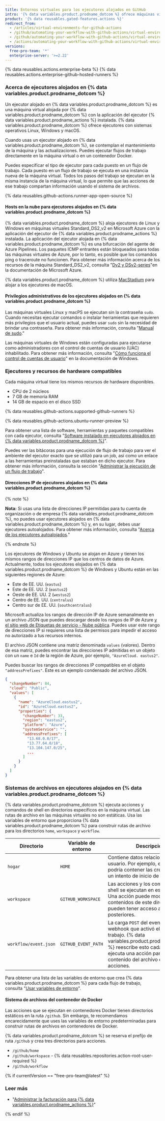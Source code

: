 ```yaml
---
title: Entornos virtuales para los ejecutores alojados en GitHub
intro: '{% data variables.product.prodname_dotcom %} ofrece máquinas virtuales alojadas para ejecutar flujos de trabajo. La máquina virtual contiene un entorno de herramientas, paquetes y configuraciones disponibles para que {% data variables.product.prodname_actions %} los utilice.'
product: '{% data reusables.gated-features.actions %}'
redirect_from:
  - /articles/virtual-environments-for-github-actions
  - /github/automating-your-workflow-with-github-actions/virtual-environments-for-github-actions
  - /github/automating-your-workflow-with-github-actions/virtual-environments-for-github-hosted-runners
  - /actions/automating-your-workflow-with-github-actions/virtual-environments-for-github-hosted-runners
versions:
  free-pro-team: '*'
  enterprise-server: '>=2.22'
---
```


{% data reusables.actions.enterprise-beta %}
{% data reusables.actions.enterprise-github-hosted-runners %}

### Acerca de ejecutores alojados en {% data variables.product.prodname_dotcom %}

Un ejecutor alojado en {% data variables.product.prodname_dotcom %} es una máquina virtual alojada por {% data variables.product.prodname_dotcom %} con la aplicación del ejecutor {% data variables.product.prodname_actions %} instalada. {% data variables.product.prodname_dotcom %} ofrece ejecutores con sistemas operativos Linux, Windows y macOS.

Cuando usas un ejecutor alojado en {% data variables.product.prodname_dotcom %}, se contemplan el mantenimiento de la máquina y las actualizaciones. Puedes ejecutar flujos de trabajo directamente en la máquina virtual o en un contenedor Docker.

Puedes especificar el tipo de ejecutor para cada puesto en un flujo de trabajo. Cada puesto en un flujo de trabajo se ejecuta en una instancia nueva de la máquina virtual. Todos los pasos del trabajo se ejecutan en la misma instancia de la máquina virtual, lo que permite que las acciones de ese trabajo compartan información usando el sistema de archivos.

{% data reusables.github-actions.runner-app-open-source %}

#### Hosts en la nube para ejecutores alojados en {% data variables.product.prodname_dotcom %}

{% data variables.product.prodname_dotcom %} aloja ejecutores de Linux y Windows en máquinas virtuales Standard_DS2_v2 en Microsoft Azure con la aplicación del ejecutor de {% data variables.product.prodname_actions %} instalada. La aplicación del ejecutor alojada en {% data variables.product.prodname_dotcom %} es una bifurcación del agente de Azure Pipelines. Los paquetes ICMP entrantes están bloqueados para todas las máquinas virtuales de Azure, por lo tanto, es posible que los comandos ping o traceroute no funcionen. Para obtener más información acerca de los recursos de la máquina Standard_DS2_v2, consulta "[Dv2 y DSv2-series](https://docs.microsoft.com/en-us/azure/virtual-machines/dv2-dsv2-series#dsv2-series)"en la documentación de Microsoft Azure.

{% data variables.product.prodname_dotcom %} utiliza [MacStadium](https://www.macstadium.com/) para alojar a los ejecutores de macOS.

#### Privilegios administrativos de los ejecutores alojados en {% data variables.product.prodname_dotcom %}

Las máquinas virtuales Linux y macPS se ejecutan sin la contraseña `sudo`. Cuando necesitas ejecutar comandos o instalar herramientas que requieren más privilegios que el usuario actual, puedes usar `sudo` sin la necesidad de brindar una contraseña. Para obtener más información, consulta "[Manual de sudo](https://www.sudo.ws/man/1.8.27/sudo.man.html)."

Las máquinas virtuales de Windows están configuradas para ejecutarse como administradores con el control de cuentas de usuario (UAC) inhabilitado. Para obtener más información, consulta "[Cómo funciona el control de cuentas de usuario](https://docs.microsoft.com/en-us/windows/security/identity-protection/user-account-control/how-user-account-control-works)" en la documentación de Windows.

### Ejecutores y recursos de hardware compatibles

Cada máquina virtual tiene los mismos recursos de hardware disponibles.

- CPU de 2 núcleos
- 7 GB de memoria RAM
- 14 GB de espacio en el disco SSD

{% data reusables.github-actions.supported-github-runners %}

{% data reusables.github-actions.ubuntu-runner-preview %}

Para obtener una lista de software, herramientas y paquetes compatibles con cada ejecutor, consulta "[Software instalado en ejecutores alojados en {% data variables.product.prodname_dotcom %}](/actions/reference/software-installed-on-github-hosted-runners)".

Puedes ver las bitácoras para una ejecución de flujo de trabajo para ver el ambiente del ejecutor exacto que se utilizó para un job, así como un enlace a las herramientas preinstaladas que estaban en dicho ejecutor. Para obtener más información, consulta la sección "[Administrar la ejecución de un flujo de trabajo](/actions/configuring-and-managing-workflows/managing-a-workflow-run#viewing-your-workflow-history)".


#### Direcciones IP de ejecutores alojados en {% data variables.product.prodname_dotcom %}

{% note %}

**Nota:** Si usas una lista de direcciones IP permitidas para tu cuenta de organización o de empresa {% data variables.product.prodname_dotcom %}, no puedes usar ejecutores alojados en {% data variables.product.prodname_dotcom %} y, en su lugar, debes usar ejecutores autoalojados. Para obtener más información, consulta "[Acerca de los ejecutores autoalojados](/actions/hosting-your-own-runners/about-self-hosted-runners)."

{% endnote %}

Los ejecutores de Windows y Ubuntu se alojan en Azure y tienen los mismos rangos de direcciones IP que los centros de datos de Azure. Actualmente, todos los ejecutores elojados en {% data variables.product.prodname_dotcom %} de Windows y Ubuntu están en las siguientes regiones de Azure:

- Este de EE. UU. (`eastus`)
- Este de EE. UU. 2 (`eastus2`)
- Oeste de EE. UU. 2 (`westus2`)
- Centro de EE. UU. (`centralus`)
- Centro sur de EE. UU. (`southcentralus`)

Microsoft actualiza los rangos de dirección IP de Azure semanalmente en un archivo JSON que puedes descargar desde los rangos de IP de Azure [ y el sitio web de Etiquetas de servicio - Nube pública](https://www.microsoft.com/en-us/download/details.aspx?id=56519). Puedes usar este rango de direcciones IP si requieres una lista de permisos para impedir el acceso no autorizado a tus recursos internos.

El archivo JSON contiene una matriz denominada `values` (valores). Dentro de esa matriz, puedes encontrar las direcciones IP admitidas en un objeto con un `name` e `Id` de la región de Azure, por ejemplo, `"AzureCloud. eastus2"`.

Puedes buscar los rangos de direcciones IP compatibles en el objeto `"addressPrefixes"`. Este es un ejemplo condensado del archivo JSON.

```json
{
  "changeNumber": 84,
  "cloud": "Public",
  "values": [
    {
      "name": "AzureCloud.eastus2",
      "id": "AzureCloud.eastus2",
      "properties": {
        "changeNumber": 33,
        "region": "eastus2",
        "platform": "Azure",
        "systemService": "",
        "addressPrefixes": [
          "13.68.0.0/17",
          "13.77.64.0/18",
          "13.104.147.0/25",
          ...
        ]
      }
    }
  ]
}
```

### Sistemas de archivos en ejecutores alojados en {% data variables.product.prodname_dotcom %}

{% data variables.product.prodname_dotcom %} ejecuta acciones y comandos de shell en directorios específicos en la máquina virtual. Las rutas de archivo en las máquinas virtuales no son estáticas. Usa las variables de entorno que proporciona {% data variables.product.prodname_dotcom %} para construir rutas de archivo para los directorios `home`, `workspace` y `workflow`.

| Directorio            | Variable de entorno | Descripción                                                                                                                                                                                                                    |
| --------------------- | ------------------- | ------------------------------------------------------------------------------------------------------------------------------------------------------------------------------------------------------------------------------ |
| `hogar`               | `HOME`              | Contiene datos relacionados con el usuario. Por ejemplo, este directorio podría contener las credenciales de un intento de inicio de sesión.                                                                                   |
| `workspace`           | `GITHUB_WORKSPACE`  | Las acciones y los comandos del shell se ejecutan en este directorio. Una acción puede modificar los contenidos de este directorio, al que pueden tener acceso acciones posteriores.                                           |
| `workflow/event.json` | `GITHUB_EVENT_PATH` | La carga `POST` del evento de webhook que activó el flujo de trabajo. {% data variables.product.prodname_dotcom %} reescribe esto cada vez que se ejecuta una acción para aislar el contenido del archivo entre acciones. |

Para obtener una lista de las variables de entorno que crea {% data variables.product.prodname_dotcom %} para cada flujo de trabajo, consulta "[Usar variables de entorno](/github/automating-your-workflow-with-github-actions/using-environment-variables)".

#### Sistema de archivos del contenedor de Docker

Las acciones que se ejecutan en contenedores Docker tienen directorios estáticos en la ruta `/github`. Sin embargo, te recomendamos encarecidamente que uses las variables de entorno predeterminadas para construir rutas de archivos en contenedores de Docker.

{% data variables.product.prodname_dotcom %} se reserva el prefijo de ruta `/github` y crea tres directorios para acciones.

- `/github/home`
- `/github/workspace` - {% data reusables.repositories.action-root-user-required %}
- `/github/workflow`

{% if currentVersion == "free-pro-team@latest" %}

### Leer más
- "[Administrar la facturación para {% data variables.product.prodname_actions %}](/github/setting-up-and-managing-billing-and-payments-on-github/managing-billing-for-github-actions)"

{% endif %}
